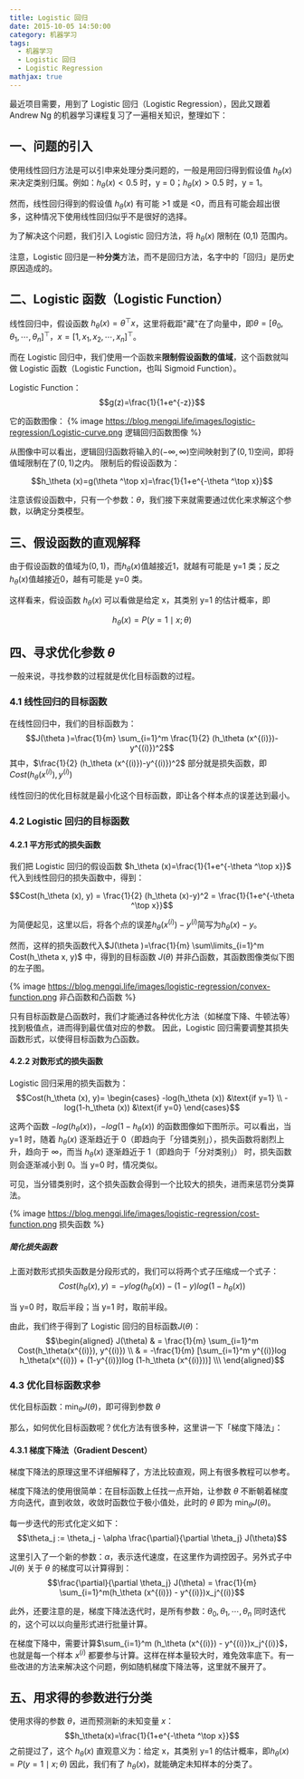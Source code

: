 ```yaml
---
title: Logistic 回归
date: 2015-10-05 14:50:00
category: 机器学习
tags:
  - 机器学习
  - Logistic 回归
  - Logistic Regression
mathjax: true
---
```


最近项目需要，用到了 Logistic 回归（Logistic Regression），因此又跟着 Andrew Ng 的机器学习课程复习了一遍相关知识，整理如下：

## 一、问题的引入
使用线性回归方法是可以引申来处理分类问题的，一般是用回归得到假设值 $h_\theta (x)$ 来决定类别归属。例如：$h_\theta (x) < 0.5$ 时，y = 0；$h_\theta (x) > 0.5$ 时，y = 1。

然而，线性回归得到的假设值 $h_\theta (x)$ 有可能 >1 或是 <0，而且有可能会超出很多，这种情况下使用线性回归似乎不是很好的选择。

为了解决这个问题，我们引入 Logistic 回归方法，将 $h_\theta (x)$ 限制在 (0,1) 范围内。

注意，Logistic 回归是一种**分类**方法，而不是回归方法，名字中的「回归」是历史原因造成的。

<!--more-->
## 二、Logistic 函数（Logistic Function）
线性回归中，假设函数 $h_\theta (x)=\theta ^\top x$，这里将截距"藏"在了向量中，即$\theta=[\theta_0, \theta_1, \cdots, \theta_n]^\top$，$x=[1, x_1, x_2, \cdots, x_n]^\top$。

而在 Logistic 回归中，我们使用一个函数来**限制假设函数的值域**，这个函数就叫做 Logistic 函数（Logistic Function，也叫 Sigmoid Function）。

Logistic Function：
$$g(z)=\frac{1}{1+e^{-z}}$$

它的函数图像：
{% image https://blog.mengqi.life/images/logistic-regression/Logistic-curve.png 逻辑回归函数图像 %}

从图像中可以看出，逻辑回归函数将输入的$(-\infty, \infty)$空间映射到了$(0,1)$空间，即将值域限制在了$(0,1)$之内。 限制后的假设函数为：

$$h_\theta (x)=g(\theta ^\top x)=\frac{1}{1+e^{-\theta ^\top x}}$$

注意该假设函数中，只有一个参数：$\theta$，我们接下来就需要通过优化来求解这个参数，以确定分类模型。

## 三、假设函数的直观解释
由于假设函数的值域为$(0,1)$，而$h_\theta (x)$值越接近1，就越有可能是 y=1 类；反之$h_\theta (x)$值越接近0，越有可能是 y=0 类。

这样看来，假设函数 $h_\theta (x)$ 可以看做是给定 x，其类别 y=1 的估计概率，即

$$h_\theta (x)=P(y=1 \mid x;\theta )$$

## 四、寻求优化参数 $\theta$
一般来说，寻找参数的过程就是优化目标函数的过程。

### 4.1 线性回归的目标函数

在线性回归中，我们的目标函数为：
$$J(\theta )=\frac{1}{m} \sum_{i=1}^m \frac{1}{2} (h_\theta (x^{(i)})-y^{(i)})^2$$
其中，$\frac{1}{2} (h_\theta (x^{(i)})-y^{(i)})^2$ 部分就是损失函数，即$Cost(h_\theta (x^{(i)}), y^{(i)})$

线性回归的优化目标就是最小化这个目标函数，即让各个样本点的误差达到最小。

### 4.2 Logistic 回归的目标函数

#### 4.2.1 平方形式的损失函数

我们把 Logistic 回归的假设函数 $h_\theta (x)=\frac{1}{1+e^{-\theta ^\top x}}$ 代入到线性回归的损失函数中，得到：

$$Cost(h_\theta (x), y) = \frac{1}{2} (h_\theta (x)-y)^2 = \frac{1}{1+e^{-\theta ^\top x}}$$

为简便起见，这里以后，将各个点的误差$h_\theta (x^{(i)})-y^{(i)}$简写为$h_\theta (x)-y$。

然而，这样的损失函数代入$J(\theta )=\frac{1}{m} \sum\limits_{i=1}^m Cost(h_\theta x, y)$ 中，得到的目标函数 $J(\theta )$ 并非凸函数，其函数图像类似下图的左子图。

{% image https://blog.mengqi.life/images/logistic-regression/convex-function.png 非凸函数和凸函数 %}

只有目标函数是凸函数时，我们才能通过各种优化方法（如梯度下降、牛顿法等）找到极值点，进而得到最优值对应的参数。 因此，Logistic 回归需要调整其损失函数形式，以使得目标函数为凸函数。

#### 4.2.2 对数形式的损失函数

Logistic 回归采用的损失函数为：
$$Cost(h_\theta (x), y)=
\begin{cases} -log(h_\theta (x)) &\text{if y=1} \\
-log(1-h_\theta (x)) &\text{if y=0} \end{cases}$$

这两个函数 $-log(h_\theta (x))$，$-log(1-h_\theta (x))$ 的函数图像如下图所示。可以看出，当 y=1 时，随着 $h_\theta (x)$ 逐渐趋近于 0（即趋向于「分错类别」），损失函数将剧烈上升，趋向于 $\infty$，而当 $h_\theta (x)$ 逐渐趋近于 1（即趋向于「分对类别」） 时，损失函数则会逐渐减小到 0。当 y=0 时，情况类似。

可见，当分错类别时，这个损失函数会得到一个比较大的损失，进而来惩罚分类算法。

{% image https://blog.mengqi.life/images/logistic-regression/cost-function.png 损失函数 %}

##### 简化损失函数

上面对数形式损失函数是分段形式的，我们可以将两个式子压缩成一个式子：
$$Cost(h_\theta (x), y) = -ylog(h_\theta (x)) -(1-y)log(1-h_\theta (x))$$

当 y=0 时，取后半段；当 y=1 时，取前半段。

由此，我们终于得到了 Logistic 回归的目标函数$J(\theta)$：
$$\begin{aligned} J(\theta) & = \frac{1}{m} \sum_{i=1}^m Cost(h_\theta(x^{(i)}), y^{(i)}) \\
& = -\frac{1}{m} [\sum_{i=1}^m y^{(i)}log h_\theta(x^{(i)}) + (1-y^{(i)})log (1-h_\theta (x^{(i)}))] \\\ \end{aligned}$$

### 4.3 优化目标函数求参

优化目标函数：$\min_{\theta} J(\theta)$，即可得到参数 $\theta$

那么，如何优化目标函数呢？优化方法有很多种，这里讲一下「梯度下降法」：

#### 4.3.1 梯度下降法（Gradient Descent）

梯度下降法的原理这里不详细解释了，方法比较直观，网上有很多教程可以参考。

梯度下降法的使用很简单：在目标函数上任找一点开始，让参数 $\theta$ 不断朝着梯度方向迭代，直到收敛，收敛时函数位于极小值处，此时的 $\theta$ 即为 $\min_{\theta} J(\theta)$。

每一步迭代的形式化定义如下：
$$\theta_j := \theta_j - \alpha \frac{\partial}{\partial \theta_j} J(\theta)$$

这里引入了一个新的参数：$\alpha$，表示迭代速度，在这里作为调控因子。另外式子中 $J(\theta)$ 关于 $\theta$ 的梯度可以计算得到：
$$\frac{\partial}{\partial \theta_j} J(\theta) = \frac{1}{m} \sum_{i=1}^m(h_\theta (x^{(i)}) - y^{(i)})x_j^{(i)}$$

此外，还要注意的是，梯度下降法迭代时，是所有参数：$\theta_0, \theta_1, \cdots, \theta_n$ 同时迭代的，这个可以以向量形式进行批量计算。

在梯度下降中，需要计算$\sum_{i=1}^m (h_\theta (x^{(i)}) - y^{(i)})x_j^{(i)}$，也就是每一个样本 $x^{(i)}$ 都要参与计算。这样在样本量较大时，难免效率底下。有一些改进的方法来解决这个问题，例如随机梯度下降法等，这里就不展开了。

## 五、用求得的参数进行分类

使用求得的参数 $\theta$，进而预测新的未知变量 $x$：
$$h_\theta(x)=\frac{1}{1+e^{-\theta ^\top x}}$$
之前提过了，这个 $h_\theta(x)$ 直观意义为：给定 x，其类别 y=1 的估计概率，即$h_\theta (x)=P(y=1 \mid x;\theta )$ 因此，我们有了 $h_\theta(x)$，就能确定未知样本的分类了。
